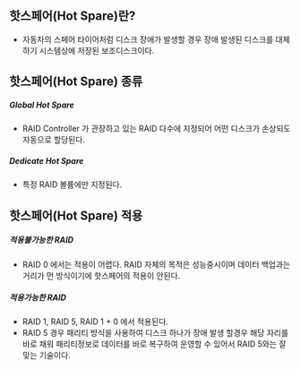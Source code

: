 ## 핫스페어(Hot Spare)란?
- 자동차의 스페어 타이어처럼 디스크 장애가 발생할 경우 장애 발생된 디스크를 대체하기 시스템상에 저장된 보조디스크이다.

## 핫스페어(Hot Spare) 종류
##### Global Hot Spare
- RAID Controller 가 관장하고 있는 RAID 다수에 지정되어 어떤 디스크가 손상되도 자동으로 할당된다.
##### Dedicate Hot Spare
- 특정 RAID 볼륨에만 지정된다.

## 핫스페어(Hot Spare) 적용
##### 적용불가능한 RAID
- RAID 0 에서는 적용이 어렵다. RAID 자체의 목적은 성능중시이며 데이터 백업과는 거리가 먼 방식이기에 핫스페어의 적용이 안된다.
##### 적용가능한 RAID
- RAID 1, RAID 5, RAID 1 + 0 에서 적용된다.
- RAID 5 경우 패리티 방식을 사용하여 디스크 하나가 장애 발생 할경우 해당 자리를 바로 채워 패리티정보로 데이터를 바로 복구하여 운영할 수 있어서 RAID 5와는 잘 맞는 기술이다.

